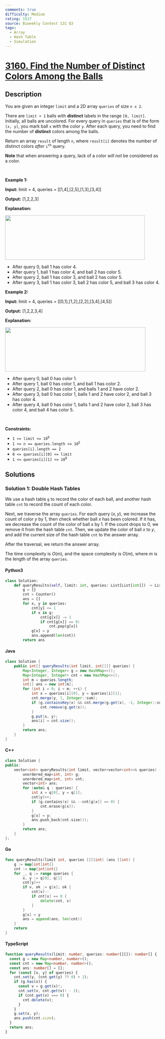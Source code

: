 ```yaml
---
comments: true
difficulty: Medium
rating: 1517
source: Biweekly Contest 131 Q3
tags:
  - Array
  - Hash Table
  - Simulation
---
```


<!-- problem:start -->

# [3160. Find the Number of Distinct Colors Among the Balls](https://leetcode.com/problems/find-the-number-of-distinct-colors-among-the-balls)

## Description

<!-- description:start -->

<p>You are given an integer <code>limit</code> and a 2D array <code>queries</code> of size <code>n x 2</code>.</p>

<p>There are <code>limit + 1</code> balls with <strong>distinct</strong> labels in the range <code>[0, limit]</code>. Initially, all balls are uncolored. For every query in <code>queries</code> that is of the form <code>[x, y]</code>, you mark ball <code>x</code> with the color <code>y</code>. After each query, you need to find the number of <strong>distinct</strong> colors among the balls.</p>

<p>Return an array <code>result</code> of length <code>n</code>, where <code>result[i]</code> denotes the number of distinct colors <em>after</em> <code>i<sup>th</sup></code> query.</p>

<p><strong>Note</strong> that when answering a query, lack of a color <em>will not</em> be considered as a color.</p>

<p>&nbsp;</p>
<p><strong class="example">Example 1:</strong></p>

<div class="example-block">
<p><strong>Input:</strong> <span class="example-io">limit = 4, queries = [[1,4],[2,5],[1,3],[3,4]]</span></p>

<p><strong>Output:</strong> <span class="example-io">[1,2,2,3]</span></p>

<p><strong>Explanation:</strong></p>

<p><img alt="" src="https://fastly.jsdelivr.net/gh/doocs/leetcode@main/solution/3100-3199/3160.Find%20the%20Number%20of%20Distinct%20Colors%20Among%20the%20Balls/images/ezgifcom-crop.gif" style="width: 455px; height: 145px;" /></p>

<ul>
	<li>After query 0, ball 1 has color 4.</li>
	<li>After query 1, ball 1 has color 4, and ball 2 has color 5.</li>
	<li>After query 2, ball 1 has color 3, and ball 2 has color 5.</li>
	<li>After query 3, ball 1 has color 3, ball 2 has color 5, and ball 3 has color 4.</li>
</ul>
</div>

<p><strong class="example">Example 2:</strong></p>

<div class="example-block">
<p><strong>Input:</strong> <span class="example-io">limit = 4, queries = [[0,1],[1,2],[2,2],[3,4],[4,5]]</span></p>

<p><strong>Output:</strong> <span class="example-io">[1,2,2,3,4]</span></p>

<p><strong>Explanation:</strong></p>

<p><strong><img alt="" src="https://fastly.jsdelivr.net/gh/doocs/leetcode@main/solution/3100-3199/3160.Find%20the%20Number%20of%20Distinct%20Colors%20Among%20the%20Balls/images/ezgifcom-crop2.gif" style="width: 457px; height: 144px;" /></strong></p>

<ul>
	<li>After query 0, ball 0 has color 1.</li>
	<li>After query 1, ball 0 has color 1, and ball 1 has color 2.</li>
	<li>After query 2, ball 0 has color 1, and balls 1 and 2 have color 2.</li>
	<li>After query 3, ball 0 has color 1, balls 1 and 2 have color 2, and ball 3 has color 4.</li>
	<li>After query 4, ball 0 has color 1, balls 1 and 2 have color 2, ball 3 has color 4, and ball 4 has color 5.</li>
</ul>
</div>

<p>&nbsp;</p>
<p><strong>Constraints:</strong></p>

<ul>
	<li><code>1 &lt;= limit &lt;= 10<sup>9</sup></code></li>
	<li><code>1 &lt;= n == queries.length &lt;= 10<sup>5</sup></code></li>
	<li><code>queries[i].length == 2</code></li>
	<li><code>0 &lt;= queries[i][0] &lt;= limit</code></li>
	<li><code>1 &lt;= queries[i][1] &lt;= 10<sup>9</sup></code></li>
</ul>

<!-- description:end -->

## Solutions

<!-- solution:start -->

### Solution 1: Double Hash Tables

We use a hash table `g` to record the color of each ball, and another hash table `cnt` to record the count of each color.

Next, we traverse the array `queries`. For each query $(x, y)$, we increase the count of color $y$ by $1$, then check whether ball $x$ has been colored. If it has, we decrease the count of the color of ball $x$ by $1$. If the count drops to $0$, we remove it from the hash table `cnt`. Then, we update the color of ball $x$ to $y$, and add the current size of the hash table `cnt` to the answer array.

After the traversal, we return the answer array.

The time complexity is $O(m)$, and the space complexity is $O(m)$, where $m$ is the length of the array `queries`.

<!-- tabs:start -->

#### Python3

```python
class Solution:
    def queryResults(self, limit: int, queries: List[List[int]]) -> List[int]:
        g = {}
        cnt = Counter()
        ans = []
        for x, y in queries:
            cnt[y] += 1
            if x in g:
                cnt[g[x]] -= 1
                if cnt[g[x]] == 0:
                    cnt.pop(g[x])
            g[x] = y
            ans.append(len(cnt))
        return ans
```

#### Java

```java
class Solution {
    public int[] queryResults(int limit, int[][] queries) {
        Map<Integer, Integer> g = new HashMap<>();
        Map<Integer, Integer> cnt = new HashMap<>();
        int m = queries.length;
        int[] ans = new int[m];
        for (int i = 0; i < m; ++i) {
            int x = queries[i][0], y = queries[i][1];
            cnt.merge(y, 1, Integer::sum);
            if (g.containsKey(x) && cnt.merge(g.get(x), -1, Integer::sum) == 0) {
                cnt.remove(g.get(x));
            }
            g.put(x, y);
            ans[i] = cnt.size();
        }
        return ans;
    }
}
```

#### C++

```cpp
class Solution {
public:
    vector<int> queryResults(int limit, vector<vector<int>>& queries) {
        unordered_map<int, int> g;
        unordered_map<int, int> cnt;
        vector<int> ans;
        for (auto& q : queries) {
            int x = q[0], y = q[1];
            cnt[y]++;
            if (g.contains(x) && --cnt[g[x]] == 0) {
                cnt.erase(g[x]);
            }
            g[x] = y;
            ans.push_back(cnt.size());
        }
        return ans;
    }
};
```

#### Go

```go
func queryResults(limit int, queries [][]int) (ans []int) {
	g := map[int]int{}
	cnt := map[int]int{}
	for _, q := range queries {
		x, y := q[0], q[1]
		cnt[y]++
		if v, ok := g[x]; ok {
			cnt[v]--
			if cnt[v] == 0 {
				delete(cnt, v)
			}
		}
		g[x] = y
		ans = append(ans, len(cnt))
	}
	return
}
```

#### TypeScript

```ts
function queryResults(limit: number, queries: number[][]): number[] {
  const g = new Map<number, number>();
  const cnt = new Map<number, number>();
  const ans: number[] = [];
  for (const [x, y] of queries) {
    cnt.set(y, (cnt.get(y) ?? 0) + 1);
    if (g.has(x)) {
      const v = g.get(x)!;
      cnt.set(v, cnt.get(v)! - 1);
      if (cnt.get(v) === 0) {
        cnt.delete(v);
      }
    }
    g.set(x, y);
    ans.push(cnt.size);
  }
  return ans;
}
```

<!-- tabs:end -->

<!-- solution:end -->

<!-- problem:end -->

